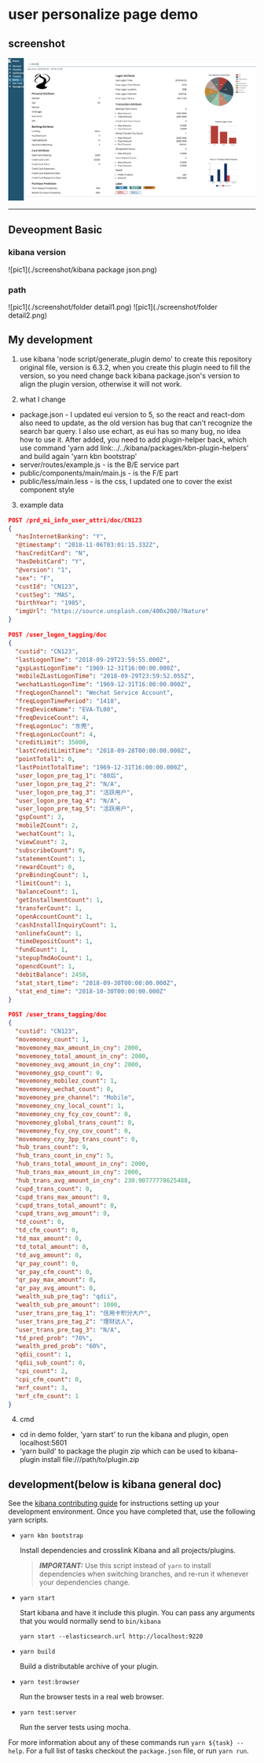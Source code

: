 # user personalize page demo

## screenshot
![pic1](./screenshot/screenshot.png)

---

## Deveopment Basic
### kibana version  
![pic1](./screenshot/kibana package json.png)

### path  
![pic1](./screenshot/folder detail1.png)
![pic1](./screenshot/folder detail2.png)


## My development

1. use kibana 'node script/generate_plugin demo' to create this repository original file, version is 6.3.2, when you create this plugin need to fill the version, so you need change back kibana package.json's version to align the plugin version, otherwise it will not work.  

2. what I change  
* package.json - I updated eui version to 5, so the react and react-dom also need to update, as the old version has bug that can't recognize the search bar query. I also use echart, as eui has so many bug, no idea how to use it. After added, you need to add plugin-helper back, which use command 'yarn add link:../../kibana/packages/kbn-plugin-helpers' and build again 'yarn kbn bootstrap'  
* server/routes/example.js - is the B/E service part  
* public/components/main/main.js - is the F/E part  
* public/less/main.less - is the css, I updated one to cover the exist component style  

3. example data  
```json  
POST /prd_mi_info_user_attri/doc/CN123
{
  "hasInternetBanking": "Y",
  "@timestamp": "2018-11-06T03:01:15.332Z",
  "hasCreditCard": "N",
  "hasDebitCard": "Y",
  "@version": "1",
  "sex": "F",
  "custId": "CN123",
  "custSeg": "MAS",
  "birthYear": "1985",
  "imgUrl": "https://source.unsplash.com/400x200/?Nature"
}  
```

```json
POST /user_logon_tagging/doc 
{
  "custid": "CN123",
  "lastLogonTime": "2018-09-29T23:59:55.000Z",
  "gspLastLogonTime": "1969-12-31T16:00:00.000Z",
  "mobileZLastLogonTime": "2018-09-29T23:59:52.055Z",
  "wechatLastLogonTime": "1969-12-31T16:00:00.000Z",
  "freqLogonChannel": "Wechat Service Account",
  "freqLogonTimePeriod": "1418",
  "freqDeviceName": "EVA-TL00",
  "freqDeviceCount": 4,
  "freqLogonLoc": "东莞",
  "freqLogonLocCount": 4,
  "creditLimit": 35000,
  "lastCreditLimitTime": "2018-09-28T00:00:00.000Z",
  "pointTotal1": 0,
  "lastPointTotalTime": "1969-12-31T16:00:00.000Z",
  "user_logon_pre_tag_1": "80后",
  "user_logon_pre_tag_2": "N/A",
  "user_logon_pre_tag_3": "活跃用户",
  "user_logon_pre_tag_4": "N/A",
  "user_logon_pre_tag_5": "活跃用户",
  "gspCount": 3,
  "mobileZCount": 2,
  "wechatCount": 1,
  "viewCount": 2,
  "subscribeCount": 0,
  "statementCount": 1,
  "rewardCount": 0,
  "preBindingCount": 1,
  "limitCount": 1,
  "balanceCount": 1,
  "getInstallmentCount": 1,
  "transferCount": 1,
  "openAccountCount": 1,
  "cashInstallInquiryCount": 1,
  "onlinefxCount": 1,
  "timeDepositCount": 1,
  "fundCount": 1,
  "stepupTmdAoCount": 1,
  "opencdCount": 1,
  "debitBalance": 2450,
  "stat_start_time": "2018-09-30T00:00:00.000Z",
  "stat_end_time": "2018-10-30T00:00:00.000Z"
}
```

```json
POST /user_trans_tagging/doc
{
  "custid": "CN123",
  "movemoney_count": 1,
  "movemoney_max_amount_in_cny": 2000,
  "movemoney_total_amount_in_cny": 2000,
  "movemoney_avg_amount_in_cny": 2000,
  "movemoney_gsp_count": 0,
  "movemoney_mobilez_count": 1,
  "movemoney_wechat_count": 0,
  "movemoney_pre_channel": "Mobile",
  "movemoney_cny_local_count": 1,
  "movemoney_cny_fcy_cov_count": 0,
  "movemoney_global_trans_count": 0,
  "movemoney_fcy_cny_cov_count": 0,
  "movemoney_cny_3pp_trans_count": 0,
  "hub_trans_count": 9,
  "hub_trans_count_in_cny": 5,
  "hub_trans_total_amount_in_cny": 2000,
  "hub_trans_max_amount_in_cny": 2000,
  "hub_trans_avg_amount_in_cny": 230.90777778625488,
  "cupd_trans_count": 0,
  "cupd_trans_max_amount": 0,
  "cupd_trans_total_amount": 0,
  "cupd_trans_avg_amount": 0,
  "td_count": 0,
  "td_cfm_count": 0,
  "td_max_amount": 0,
  "td_total_amount": 0,
  "td_avg_amount": 0,
  "qr_pay_count": 0,
  "qr_pay_cfm_count": 0,
  "qr_pay_max_amount": 0,
  "qr_pay_avg_amount": 0,
  "wealth_sub_pre_tag": "qdii",
  "wealth_sub_pre_amount": 1000,
  "user_trans_pre_tag_1": "信用卡积分大户",
  "user_trans_pre_tag_2": "理财达人",
  "user_trans_pre_tag_3": "N/A",
  "td_pred_prob": "70%",
  "wealth_pred_prob": "60%",
  "qdii_count": 1,
  "qdii_sub_count": 0,
  "cpi_count": 2,
  "cpi_cfm_count": 0,
  "mrf_count": 3,
  "mrf_cfm_count": 1
}
```

4. cmd
* cd in demo folder, 'yarn start' to run the kibana and plugin, open localhost:5601
* 'yarn build' to package the plugin zip which can be used to kibana-plugin install file:///path/to/plugin.zip


## development(below is kibana general doc)

See the [kibana contributing guide](https://github.com/elastic/kibana/blob/master/CONTRIBUTING.md) for instructions setting up your development environment. Once you have completed that, use the following yarn scripts.

  - `yarn kbn bootstrap`

    Install dependencies and crosslink Kibana and all projects/plugins.

    > ***IMPORTANT:*** Use this script instead of `yarn` to install dependencies when switching branches, and re-run it whenever your dependencies change.

  - `yarn start`

    Start kibana and have it include this plugin. You can pass any arguments that you would normally send to `bin/kibana`

      ```
      yarn start --elasticsearch.url http://localhost:9220
      ```

  - `yarn build`

    Build a distributable archive of your plugin.

  - `yarn test:browser`

    Run the browser tests in a real web browser.

  - `yarn test:server`

    Run the server tests using mocha.

For more information about any of these commands run `yarn ${task} --help`. For a full list of tasks checkout the `package.json` file, or run `yarn run`.
